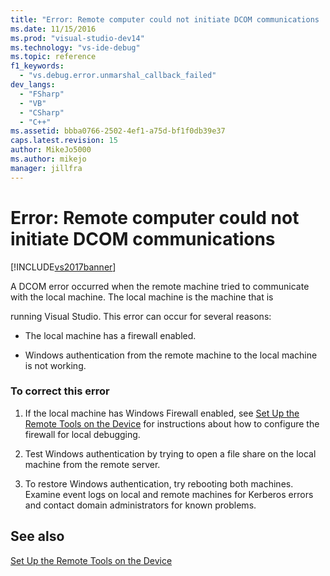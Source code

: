 ```yaml
---
title: "Error: Remote computer could not initiate DCOM communications | Microsoft Docs"
ms.date: 11/15/2016
ms.prod: "visual-studio-dev14"
ms.technology: "vs-ide-debug"
ms.topic: reference
f1_keywords: 
  - "vs.debug.error.unmarshal_callback_failed"
dev_langs: 
  - "FSharp"
  - "VB"
  - "CSharp"
  - "C++"
ms.assetid: bbba0766-2502-4ef1-a75d-bf1f0db39e37
caps.latest.revision: 15
author: MikeJo5000
ms.author: mikejo
manager: jillfra
---
```

# Error: Remote computer could not initiate DCOM communications
[!INCLUDE[vs2017banner](../includes/vs2017banner.md)]

A DCOM error occurred when the remote machine tried to communicate with the local machine. The local machine is the machine that is  
  
 running Visual Studio. This error can occur for several reasons:  
  
- The local machine has a firewall enabled.  
  
- Windows authentication from the remote machine to the local machine is not working.  
  
### To correct this error  
  
1. If the local machine has Windows Firewall enabled, see [Set Up the Remote Tools on the Device](https://msdn.microsoft.com/library/90f45630-0d26-4698-8c1f-63f85a12db9c) for instructions about how to configure the firewall for local debugging.  
  
2. Test Windows authentication by trying to open a file share on the local machine from the remote server.  
  
3. To restore Windows authentication, try rebooting both machines. Examine event logs on local and remote machines for Kerberos errors and contact domain administrators for known problems.  
  
## See also  
 [Set Up the Remote Tools on the Device](https://msdn.microsoft.com/library/90f45630-0d26-4698-8c1f-63f85a12db9c)
